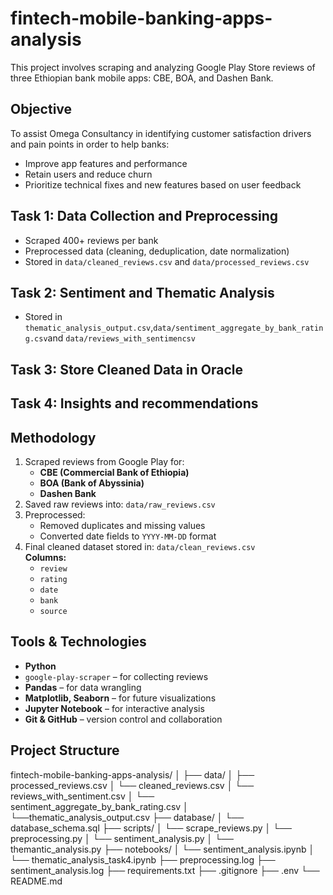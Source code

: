 # fintech-mobile-banking-apps-analysis

This project involves scraping and analyzing Google Play Store reviews of three Ethiopian bank mobile apps: CBE, BOA, and Dashen Bank.

## Objective

To assist Omega Consultancy in identifying customer satisfaction drivers and pain points in order to help banks:

- Improve app features and performance
- Retain users and reduce churn
- Prioritize technical fixes and new features based on user feedback

## Task 1: Data Collection and Preprocessing

- Scraped 400+ reviews per bank
- Preprocessed data (cleaning, deduplication, date normalization)
- Stored in `data/cleaned_reviews.csv` and `data/processed_reviews.csv`

## Task 2: Sentiment and Thematic Analysis

- Stored in `thematic_analysis_output.csv`,`data/sentiment_aggregate_by_bank_rating.csv`and `data/reviews_with_sentimencsv`

## Task 3: Store Cleaned Data in Oracle

## Task 4: Insights and recommendations

## Methodology

1. Scraped reviews from Google Play for:
   - **CBE (Commercial Bank of Ethiopia)**
   - **BOA (Bank of Abyssinia)**
   - **Dashen Bank**
2. Saved raw reviews into: `data/raw_reviews.csv`
3. Preprocessed:
   - Removed duplicates and missing values
   - Converted date fields to `YYYY-MM-DD` format
4. Final cleaned dataset stored in: `data/clean_reviews.csv`  
   **Columns:**
   - `review`
   - `rating`
   - `date`
   - `bank`
   - `source`

## Tools & Technologies

- **Python**
- `google-play-scraper` – for collecting reviews
- **Pandas** – for data wrangling
- **Matplotlib, Seaborn** – for future visualizations
- **Jupyter Notebook** – for interactive analysis
- **Git & GitHub** – version control and collaboration

## Project Structure

fintech-mobile-banking-apps-analysis/
│
├── data/
│ ├── processed_reviews.csv
│ └── cleaned_reviews.csv
│ └── reviews_with_sentiment.csv
│ └── sentiment_aggregate_by_bank_rating.csv
│ └──thematic_analysis_output.csv
├── database/
│ └── database_schema.sql
├── scripts/
│ └── scrape_reviews.py
│ └── preprocessing.py
│ └── sentiment_analysis.py
│ └── themantic_analysis.py
├── notebooks/
│ └── sentiment_analysis.ipynb
│ └── thematic_analysis_task4.ipynb
├── preprocessing.log
├── sentiment_analysis.log
├── requirements.txt
├── .gitignore
├── .env
└── README.md
